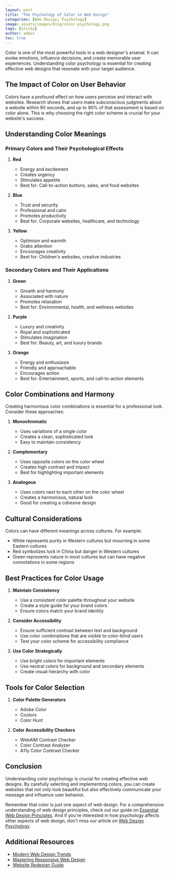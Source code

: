 ```yaml
---
layout: post
title: "The Psychology of Color in Web Design"
categories: [Web Design, Psychology]
image: assets/images/blog/color-psychology.png
tags: [sticky]
author: admin
toc: true
---
```


Color is one of the most powerful tools in a web designer's arsenal. It can evoke emotions, influence decisions, and create memorable user experiences. Understanding color psychology is essential for creating effective web designs that resonate with your target audience.

## The Impact of Color on User Behavior

Colors have a profound effect on how users perceive and interact with websites. Research shows that users make subconscious judgments about a website within 90 seconds, and up to 90% of that assessment is based on color alone. This is why choosing the right color scheme is crucial for your website's success.

## Understanding Color Meanings

### Primary Colors and Their Psychological Effects

1. **Red**
   - Energy and excitement
   - Creates urgency
   - Stimulates appetite
   - Best for: Call-to-action buttons, sales, and food websites

2. **Blue**
   - Trust and security
   - Professional and calm
   - Promotes productivity
   - Best for: Corporate websites, healthcare, and technology

3. **Yellow**
   - Optimism and warmth
   - Grabs attention
   - Encourages creativity
   - Best for: Children's websites, creative industries

### Secondary Colors and Their Applications

1. **Green**
   - Growth and harmony
   - Associated with nature
   - Promotes relaxation
   - Best for: Environmental, health, and wellness websites

2. **Purple**
   - Luxury and creativity
   - Royal and sophisticated
   - Stimulates imagination
   - Best for: Beauty, art, and luxury brands

3. **Orange**
   - Energy and enthusiasm
   - Friendly and approachable
   - Encourages action
   - Best for: Entertainment, sports, and call-to-action elements

## Color Combinations and Harmony

Creating harmonious color combinations is essential for a professional look. Consider these approaches:

1. **Monochromatic**
   - Uses variations of a single color
   - Creates a clean, sophisticated look
   - Easy to maintain consistency

2. **Complementary**
   - Uses opposite colors on the color wheel
   - Creates high contrast and impact
   - Best for highlighting important elements

3. **Analogous**
   - Uses colors next to each other on the color wheel
   - Creates a harmonious, natural look
   - Good for creating a cohesive design

## Cultural Considerations

Colors can have different meanings across cultures. For example:
- White represents purity in Western cultures but mourning in some Eastern cultures
- Red symbolizes luck in China but danger in Western cultures
- Green represents nature in most cultures but can have negative connotations in some regions

## Best Practices for Color Usage

1. **Maintain Consistency**
   - Use a consistent color palette throughout your website
   - Create a style guide for your brand colors
   - Ensure colors match your brand identity

2. **Consider Accessibility**
   - Ensure sufficient contrast between text and background
   - Use color combinations that are visible to color-blind users
   - Test your color scheme for accessibility compliance

3. **Use Color Strategically**
   - Use bright colors for important elements
   - Use neutral colors for background and secondary elements
   - Create visual hierarchy with color

## Tools for Color Selection

1. **Color Palette Generators**
   - Adobe Color
   - Coolors
   - Color Hunt

2. **Color Accessibility Checkers**
   - WebAIM Contrast Checker
   - Color Contrast Analyzer
   - A11y Color Contrast Checker

## Conclusion

Understanding color psychology is crucial for creating effective web designs. By carefully selecting and implementing colors, you can create websites that not only look beautiful but also effectively communicate your message and influence user behavior.

Remember that color is just one aspect of web design. For a comprehensive understanding of web design principles, check out our guide on [Essential Web Design Principles](/essential-web-design-principles/). And if you're interested in how psychology affects other aspects of web design, don't miss our article on [Web Design Psychology](/web-design-psychology/).

## Additional Resources

- [Modern Web Design Trends ](/modern-web-design-trends/)
- [Mastering Responsive Web Design](/mastering-responsive-web-design/)
- [Website Redesign Guide](/website-redesign-guide/) 